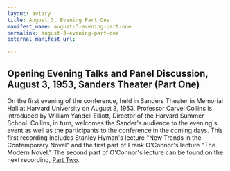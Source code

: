 ```yaml
---
layout: aviary
title: August 3, Evening Part One
manifest_name: august-3-evening-part-one
permalink: august-3-evening-part-one
external_manifest_url: 

---
```

## Opening Evening Talks and Panel Discussion, August 3, 1953, Sanders Theater (Part One)

On the first evening of the conference, held in Sanders Theater in Memorial Hall at Harvard University on August 3, 1953, Professor Carvel Collins is introduced by William Yandell Elliott, Director of the Harvard Summer School. Collins, in turn, welcomes the Sander's audience to  the evening's event as well as the participants to the conference in the coming days. This first recording includes Stanley Hyman's lecture "New Trends in the Contemporary Novel" and the first part of Frank O'Connor's lecture "The Modern Novel." The second part of O'Connor's lecture can be found on the next recording, <a href="https://tanyaclement.github.io/harvard1953/august-3-evening-part-two">Part Two</a>.
